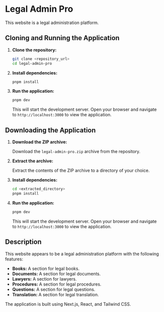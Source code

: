 # Legal Admin Pro

This website is a legal administration platform.

## Cloning and Running the Application

1.  **Clone the repository:**

    ```bash
    git clone <repository_url>
    cd legal-admin-pro
    ```

2.  **Install dependencies:**

    ```bash
    pnpm install
    ```

3.  **Run the application:**

    ```bash
    pnpm dev
    ```

    This will start the development server. Open your browser and navigate to `http://localhost:3000` to view the application.

## Downloading the Application

1.  **Download the ZIP archive:**

    Download the `legal-admin-pro.zip` archive from the repository.

2.  **Extract the archive:**

    Extract the contents of the ZIP archive to a directory of your choice.

3.  **Install dependencies:**

    ```bash
    cd <extracted_directory>
    pnpm install
    ```

4.  **Run the application:**

    ```bash
    pnpm dev
    ```

    This will start the development server. Open your browser and navigate to `http://localhost:3000` to view the application.

## Description

This website appears to be a legal administration platform with the following features:

*   **Books:** A section for legal books.
*   **Documents:** A section for legal documents.
*   **Lawyers:** A section for lawyers.
*   **Procedures:** A section for legal procedures.
*   **Questions:** A section for legal questions.
*   **Translation:** A section for legal translation.

The application is built using Next.js, React, and Tailwind CSS.
